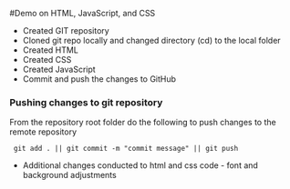 #Demo on HTML, JavaScript, and CSS
- Created GIT repository
- Cloned git repo locally and changed directory (cd) to the local folder
- Created HTML
- Created CSS
- Created JavaScript
- Commit and push the changes to GitHub

### Pushing changes to git repository

From the repository root folder do the following to push changes to the remote repository

`` git add . ||
git commit -m "commit message" ||
git push``

- Additional changes conducted to html and css code - font and background adjustments
